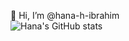 👋 Hi, I’m @hana-h-ibrahim <br>
![Hana's GitHub stats](https://github-readme-stats.vercel.app/api?username=hana-h-ibrahim&show_icons=true&theme=graywhite)
